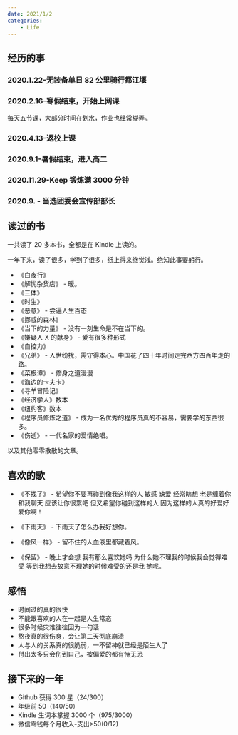 ```yaml
---
date: 2021/1/2
categories:
    - Life
---
```


## 经历的事

### 2020.1.22-无装备单日 82 公里骑行都江堰

### 2020.2.16-寒假结束，开始上网课

每天五节课，大部分时间在划水，作业也经常糊弄。

### 2020.4.13-返校上课

### 2020.9.1-暑假结束，进入高二

### 2020.11.29-Keep 锻炼满 3000 分钟

### 2020.9. - 当选团委会宣传部部长

## 读过的书

一共读了 20 多本书，全都是在 Kindle 上读的。

一年下来，读了很多，学到了很多，纸上得来终觉浅。绝知此事要躬行。

-   《白夜行》
-   《解忧杂货店》 - 暖。
-   《三体》
-   《时生》
-   《恶意》 - 尝遍人生百态
-   《挪威的森林》
-   《当下的力量》 - 没有一刻生命是不在当下的。
-   《嫌疑人 X 的献身》 - 爱有很多种形式
-   《自控力》
-   《兄弟》 - 人世纷扰，需守得本心。中国花了四十年时间走完西方四百年走的路。
-   《菜根谭》 - 修身之道漫漫
-   《海边的卡夫卡》
-   《寻羊冒险记》
-   《经济学人》数本
-   《纽约客》数本
-   《程序员修炼之道》 - 成为一名优秀的程序员真的不容易，需要学的东西很多。
-   《伤逝》 - 一代名家的爱情绝唱。

以及其他零零散散的文章。

## 喜欢的歌

-   《不找了》 - 希望你不要再碰到像我这样的人 敏感 缺爱 经常瞎想 老是缠着你和我聊天 应该让你很累吧 但又希望你碰到这样的人 因为这样的人真的好爱好爱你啊！

-   《下雨天》 - 下雨天了怎么办我好想你。

-   《像风一样》 - 留不住的人血液里都藏着风。

-   《保留》 - 晚上才会想 我有那么喜欢她吗 为什么她不理我的时候我会觉得难受 等到我想去故意不理她的时候难受的还是我 她呢。

## 感悟

-   时间过的真的很快
-   不能跟喜欢的人在一起是人生常态
-   很多时候灾难往往因为一句话
-   熬夜真的很伤身，会让第二天彻底崩溃
-   人与人的关系真的很脆弱，一不留神就已经是陌生人了
-   付出太多只会伤到自己，被偏爱的都有恃无恐

## 接下来的一年

-   Github 获得 300 星（24/300）
-   年级前 50（140/50）
-   Kindle 生词本掌握 3000 个（975/3000）
-   微信零钱每个月收入-支出>50(0/12)
